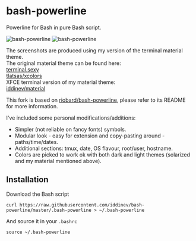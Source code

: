 # bash-powerline

Powerline for Bash in pure Bash script.

![bash-powerline](https://raw.github.com/iddinev/bash-powerline/master/screenshots/bash-powerline_my_material_light.png)
![bash-powerline](https://raw.github.com/iddinev/bash-powerline/master/screenshots/bash-powerline_my_material_dark.png)

The screenshots are produced using my version of the terminal material theme.  
The original material theme can be found here:  
[terminal.sexy](https://terminal.sexy/#JjI47O_xJjI4_5gAi8NK_8EHA6n06R5jAJaIz9jcN0dP_6dNnMxl_6AAgdT6rRRXJqaa7O_x)  
[tlatsas/xcolors](https://github.com/tlatsas/xcolors)  
XFCE terminal version of my material theme:  
[iddinev/material](https://github.com/iddinev/MyMaterial)

This fork is based on
[riobard/bash-powerline](https://github.com/riobard/bash-powerline), please refer to its README for more
information.

I've included some personal modifications/additions:
- Simpler (not reliable on fancy fonts) symbols.
- Modular look - easy for extension and copy-pasting around - paths/time/dates.
- Additional sections: tmux, date, OS flavour, root/user, hostname.
- Colors are picked to work ok with both dark and light themes (solarized and my material mentioned above).

## Installation

Download the Bash script

    curl https://raw.githubusercontent.com/iddinev/bash-powerline/master/.bash-powerline > ~/.bash-powerline

And source it in your `.bashrc`

    source ~/.bash-powerline


